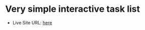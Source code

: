 # Very simple interactive task list

- Live Site URL: [here](https://pedrogrl.github.io/lista-de-tarefas/)
